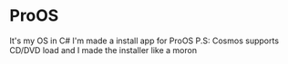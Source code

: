# ProOS
It's my OS in C#
I'm made a install app for ProOS
P.S: Cosmos supports CD/DVD load and I made the installer like a moron
